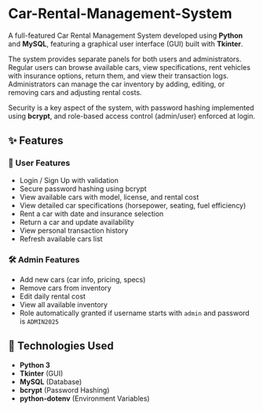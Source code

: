 # Car-Rental-Management-System

A full-featured Car Rental Management System developed using **Python** and **MySQL**, featuring a graphical user interface (GUI) built with **Tkinter**.

The system provides separate panels for both users and administrators. Regular users can browse available cars, view specifications, rent vehicles with insurance options, return them, and view their transaction logs. Administrators can manage the car inventory by adding, editing, or removing cars and adjusting rental costs.

Security is a key aspect of the system, with password hashing implemented using **bcrypt**, and role-based access control (admin/user) enforced at login.

## ✨ Features

### 👤 User Features
- Login / Sign Up with validation
- Secure password hashing using bcrypt
- View available cars with model, license, and rental cost
- View detailed car specifications (horsepower, seating, fuel efficiency)
- Rent a car with date and insurance selection
- Return a car and update availability
- View personal transaction history
- Refresh available cars list

### 🛠️ Admin Features
- Add new cars (car info, pricing, specs)
- Remove cars from inventory
- Edit daily rental cost
- View all available inventory
- Role automatically granted if username starts with `admin` and password is `ADMIN2025`

## 🧰 Technologies Used

- **Python 3**
- **Tkinter** (GUI)
- **MySQL** (Database)
- **bcrypt** (Password Hashing)
- **python-dotenv** (Environment Variables)
